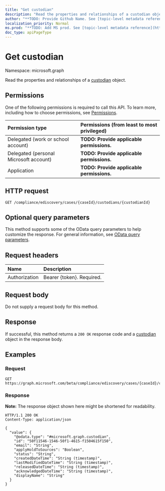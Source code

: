 ```yaml
---
title: "Get custodian"
description: "Read the properties and relationships of a custodian object."
author: "**TODO: Provide Github Name. See [topic-level metadata reference](https://msgo.azurewebsites.net/add/document/guidelines/metadata.html#topic-level-metadata)**"
localization_priority: Normal
ms.prod: "**TODO: Add MS prod. See [topic-level metadata reference](https://msgo.azurewebsites.net/add/document/guidelines/metadata.html#topic-level-metadata)**"
doc_type: apiPageType
---
```


# Get custodian
Namespace: microsoft.graph

Read the properties and relationships of a [custodian](../resources/custodian.md) object.

## Permissions
One of the following permissions is required to call this API. To learn more, including how to choose permissions, see [Permissions](/graph/permissions-reference).

|Permission type|Permissions (from least to most privileged)|
|:---|:---|
|Delegated (work or school account)|**TODO: Provide applicable permissions.**|
|Delegated (personal Microsoft account)|**TODO: Provide applicable permissions.**|
|Application|**TODO: Provide applicable permissions.**|

## HTTP request

<!-- {
  "blockType": "ignored"
}
-->
``` http
GET /compliance/ediscovery/cases/{caseId}/custodians/{custodianId}
```

## Optional query parameters
This method supports some of the OData query parameters to help customize the response. For general information, see [OData query parameters](/graph/query-parameters).

## Request headers
|Name|Description|
|:---|:---|
|Authorization|Bearer {token}. Required.|

## Request body
Do not supply a request body for this method.

## Response

If successful, this method returns a `200 OK` response code and a [custodian](../resources/custodian.md) object in the response body.

## Examples

### Request
<!-- {
  "blockType": "request",
  "name": "get_custodian"
}
-->
``` http
GET https://graph.microsoft.com/beta/compliance/ediscovery/cases/{caseId}/custodians/{custodianId}
```


### Response
**Note:** The response object shown here might be shortened for readability.
<!-- {
  "blockType": "response",
  "truncated": true,
  "@odata.type": "microsoft.graph.custodian"
}
-->
``` http
HTTP/1.1 200 OK
Content-Type: application/json

{
  "value": {
    "@odata.type": "#microsoft.graph.custodian",
    "id": "50f11546-1546-50f1-4615-f1504615f150",
    "email": "String",
    "applyHoldToSources": "Boolean",
    "status": "String",
    "createdDateTime": "String (timestamp)",
    "lastModifiedDateTime": "String (timestamp)",
    "releasedDateTime": "String (timestamp)",
    "acknowledgedDateTime": "String (timestamp)",
    "displayName": "String"
  }
}
```

